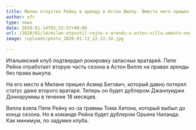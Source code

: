 ```yaml
---
title: Милан отпустил Рейну в аренду в Астон Виллу. Вместо него пришел Бегович
author: xfr
type: news
date: 2020-01-14T05:22:57+00:00
url: /2020/01/14/milan-otpustil-rejnu-v-arendu-v-aston-villu-vmesto-nego-prishel-begovich/
image: /uploads/photo_2020-01-13_22-22-18.jpg

---
```

Итальянский клуб подтвердил рокировку запасных вратарей. Пепе Рейна отработает вторую часть сезона в Астон Вилле на правах аренды без права выкупа.

На его место в Милане пришел Асмир Бегович, который давно потерял статус даже второго вратаря. Теперь он будет дублером Джанлуиджи Доннаруммы в течение 18 месяцев.

Вилла взяла Пепе Рейну из-за травмы Тома Хитона, который выбыл до конца сезона. Но в команде Рейна будет дублером Орьяна Ниланда. Как минимум, по задумке клуба.